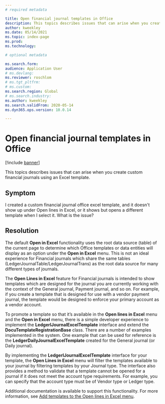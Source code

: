 ```yaml
---
# required metadata

title: Open financial journal templates in Office 
description: This topics describes issues that can arise when you create custom financial journals using an Excel template.
author: kweekley
ms.date: 05/14/2021
ms.topic: index-page
ms.prod: 
ms.technology: 

# optional metadata

ms.search.form: 
audience: Application User
# ms.devlang: 
ms.reviewer: roschlom
# ms.tgt_pltfrm: 
# ms.custom: 
ms.search.region: Global 
# ms.search.industry: 
ms.author: kweekley
ms.search.validFrom: 2020-05-14
ms.dyn365.ops.version: 10.0.14

---
```


# Open financial journal templates in Office

[!include [banner](../includes/banner.md)]

This topics describes issues that can arise when you create custom financial journals using an Excel template. 

## Symptom

I created a custom financial journal office excel template, and it doesn't show up under Open lines in Excel, or it shows but opens a different template when I select it.  What is the issue?

## Resolution

The default **Open in Excel** functionality uses the root data source (table) of the current page to determine which Office templates or data entities will display as an option under the **Open in Excel** menu. This is not an ideal experience for Financial journals which share the same tables (LedgerJournalTable/LedgerJournalTrans) as the root data source for many different types of journals.  

The **Open Lines in Excel** feature for Financial journals is intended to show templates which are designed for the journal you are currently working with the context of the General journal, Payment journal, and so on.  For example, if you create a template that is designed for use with a vendor payment journal, the template would be designed to enforce your primary account as a vendor account.  

To promote a template so that it’s available in the **Open lines in Excel** menu and the **Open in Excel** menu, there is a simple developer experience to implement the **LedgerIJournalExcelTemplate** interface and extend the **DocuTemplateRegistrationBase** class.  There are a number of examples implemented in the system. One example that can be used for reference is the **LedgerDailyJournalExcelTemplate** created for the General journal (or Daily journal).

By implementing the **LedgerIJournalExcelTemplate** interface for your template, the **Open Lines in Excel** menu will filter the templates available to your journal by filtering templates by your Journal type.  The interface also provides a method to validate that a template cannot be opened for a journal if it does not meet the account type requirements. For example, you can specify that the account type must be of Vendor type or Ledger type.

Additional documentation is available to support this functionality. For more information, see [Add templates to the Open lines in Excel menu](../../fin-ops-core/dev-itpro/user-interface/add-templates-open-lines-excel-menu.md).
